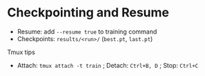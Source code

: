 # Checkpointing and Resume

- Resume: add `--resume true` to training command
- Checkpoints: `results/<run>/` (`best.pt`, `last.pt`)

Tmux tips

- Attach: `tmux attach -t train` ; Detach: `Ctrl+B, D` ; Stop: `Ctrl+C`
